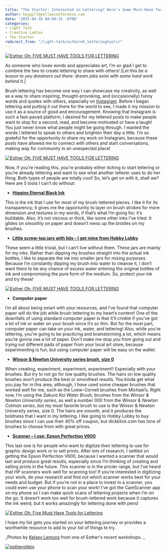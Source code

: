 ```yaml
---
title: "The Starter: Interested in Lettering? Here's Some Must-Have Tools"
author: heygirl@yellowconference.com
date: '2015-04-16 04:00:35 -0700'
categories:
- Light Talk
- Creative Ladies
- The Starter
redirect_from: "/light-talk/estheroh_letteringtools/"
---
```


[![Esther Oh: FIVE MUST HAVE TOOLS FOR LETTERING](https://yellow-blog-images.imgix.net/2015/04/esther-tor-fullosophie-class-5634-copy.jpg)](https://yellow-blog-images.imgix.net/2015/04/esther-tor-fullosophie-class-5634-copy.jpg)

As someone who loves words and appreciates art, I’m so glad I get to combine the two to create
lettering to share with others! _[Let this be a lesson to you dreamers out there: dream jobs exist
with some hard work behind it.]_

Brush lettering has become one way I can showcase my creativity, as well as a way to share
inspiring, thought-provoking, and (occasionally) funny words and quotes with others, especially on
[Instagram](https://instagram.com/estheroh_/). Before I began lettering and putting it out there for
the world to see, I made it my mission to use it as a source of good and encouragement. Knowing that
Instagram is such a fast-paced platform, I desired for my lettered posts to make people want to stop
for a second, read, and become motivated or have a laugh! You just never know what people might be
going through. I wanted the words I lettered to speak to others and brighten their day a little. I’m
so grateful for the opportunity to share my work on Instagram, because these posts have allowed me
to connect with others and start conversations, making way for community in an unexpected place!

[![Esther Oh: FIVE MUST HAVE TOOLS FOR LETTERING](https://yellow-blog-images.imgix.net/2015/04/img_1479.jpg)](https://yellow-blog-images.imgix.net/2015/04/img_1479.jpg)

Now, if you’re reading this, you’re probably either itching to start lettering or you’re already
lettering and want to see what another letterer uses to do her thing. Both types of people are
totally cool! So, let’s get on with it, shall we? Here are 5 tools I can’t do without:

* [**Higgins Eternal Black Ink**](http://www.amazon.com/Higgins-Eternal-Black-Writing-black/dp/B00UAHACEM/ref=sr_1_4?ie=UTF8&qid=1428126743&sr=8-4&keywords=higgins+eternal+black+ink)

This is the ink that I use for most of my brush-lettered pieces. I like it for its transparency; it
gives me the opportunity to layer on brush strokes for more dimension and textures in my words, if
that’s what I’m going for; it’s buildable. Also, it’s not viscous or thick, like some other inks
I’ve tried. It glides on smoothly on paper and doesn’t mess up the bristles on my brushes.

* [**Little screw-top jars with lids – I get mine from Hobby Lobby**](http://shop.hobbylobby.com/products/3-glass-jar-with-iron-lid-991885/)

These seem a little trivial, but I can’t live without them. These jars are mainly for my inks.
Rather than dipping my brushes straight into the actual ink bottles, I like to separate the ink into
smaller jars for mixing purposes. Because I’m constantly dipping my brush into water to cleanse it,
I don’t want there to be any chance of excess water entering the original bottles of ink and
compromising the pure form of the medium. So, protect your ink and try these!

[![Esther Oh: FIVE MUST HAVE TOOLS  FOR LETTERING](https://yellow-blog-images.imgix.net/2015/04/esther-tor-fullosophie-class-56222.jpg)](https://yellow-blog-images.imgix.net/2015/04/esther-tor-fullosophie-class-56222.jpg)

* **Computer paper**

I’m all about being smart with your resources, and I’ve found that computer paper will do the job
while brush lettering to my heart’s content! One of the downfalls of using standard computer paper
is that it’ll crinkle if you’ve got a lot of ink or water on your brush since it’s so thin. But for
the most part, computer paper can take on your ink, water, and lettering! Also, while you’re
lettering, you’re going to be practicing and brainstorming a lot, which means you’re gonna use a lot
of paper. Don’t make me stop you from going out and trying out different pads of paper from your
local art store, because experimenting is fun, but using computer paper will be easy on the wallet.

* [**Winsor & Newton University series brush, size 0**](http://www.amazon.com/Winsor-Newton-University-Round-Handle/dp/B000GJ3732/ref=sr_1_1?ie=UTF8&qid=1428126983&sr=8-1&keywords=Winsor+%26+Newton+University+series+brush%2C+size+0)

When creating, experiment, experiment, experiment!! Especially with your brushes. But try to not go
for low quality brushes. The hairs on low quality brushes won’t produce the best or smoothest
results. You kinda get what you pay for in this area, although, I _have_ used some cheaper brushes
that worked well for me, such as the Loew-Cornell brushes from Michael’s. Right now, I’m using the
_Sakura Koi Water Brush_, brushes from the _Winsor & Newton University series_, as well a number 000
from the _Winsor & Newton Cotman series_, but my most favorite brush to use is the Winsor & Newton
University series, size 0\. The hairs are smooth, and it produces the boldness that I want in my
lettering. I like going to Hobby Lobby to buy brushes since I can use their 40% off coupon, but
dickblick.com has tons of brushes to choose from with great prices.

* [**Scanner – I use: Epson Perfection V600**](http://www.amazon.com/Epson-Perfection-Negative-Document-Scanner/dp/B002OEBMRU/ref=sr_1_1?ie=UTF8&qid=1428127028&sr=8-1&keywords=epson+perfection+v600)

This last one is for people who want to digitize their lettering to use for graphic design work or
to sell prints. After lots of research, I settled on getting the Epson Perfection V600, because I
wanted a scanner that would last and produce great results, especially since I’m thinking of
creating and selling prints in the future. This scanner is in the pricier range, but I’ve heard that
HP scanners work well for scanning too! If you’re interested in digitizing your work, do your
research and find out which scanner works best for your needs and budget. But if you’re not in a
place to invest in a scanner, you could even use your phone to scan your work! I’ve got the
CamScanner app on my phone so I can make quick scans of lettering projects when I’m on the go. It
doesn’t work too well for brush-lettered work because it captures the ink weird, but it works
amazingly for lettering done with pens!

[![Esther Oh: Five Must Have Tools for Lettering](https://yellow-blog-images.imgix.net/2015/04/esther-tor-fullosophie-class-5609.jpg)](https://yellow-blog-images.imgix.net/2015/04/esther-tor-fullosophie-class-5609.jpg)

I hope my list gets you started on your lettering journey or provides a worthwhile resource to add
to your list of things to try.

_Photos by [Kelsey Lemons](http://www.lemonsandtea.com/) from one of Esther's recent workshops. _

[![estherohbio](https://yellow-blog-images.imgix.net/2015/03/estherohbio.jpg)](https://estherohx.wordpress.com/)
